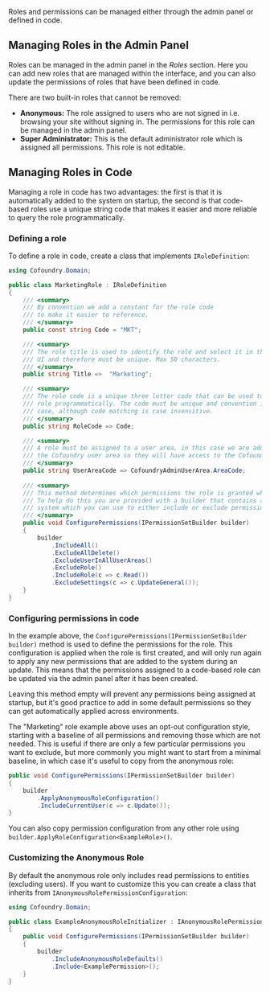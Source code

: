 
Roles and permissions can be managed either through the admin panel or defined in code.

## Managing Roles in the Admin Panel

Roles can be managed in the admin panel in the *Roles* section. Here you can add new roles that are managed within the interface, and you can also update the permissions of roles that have been defined in code. 

There are two built-in roles that cannot be removed:

- **Anonymous:** The role assigned to users who are not signed in i.e. browsing your site without signing in. The permissions for this role can be managed in the admin panel.
- **Super Administrator:** This is the default administrator role which is assigned all permissions. This role is not editable.

## Managing Roles in Code

Managing a role in code has two advantages: the first is that it is automatically added to the system on startup, the second is that code-based roles use a unique string code that makes it easier and more reliable to query the role programmatically.

### Defining a role

To define a role in code, create a class that implements `IRoleDefinition`:

```csharp
using Cofoundry.Domain;

public class MarketingRole : IRoleDefinition
{
    /// <summary>
    /// By convention we add a constant for the role code
    /// to make it easier to reference.
    /// </summary>
    public const string Code = "MKT";

    /// <summary>
    /// The role title is used to identify the role and select it in the admin 
    /// UI and therefore must be unique. Max 50 characters.
    /// </summary>
    public string Title =>  "Marketing";

    /// <summary>
    /// The role code is a unique three letter code that can be used to reference the
    /// role programmatically. The code must be unique and convention is to use upper 
    /// case, although code matching is case insensitive.
    /// </summary>
    public string RoleCode => Code;

    /// <summary>
    /// A role must be assigned to a user area, in this case we are adding it to
    /// the Cofoundry user area so they will have access to the Cofoundry admin panel.
    /// </summary>
    public string UserAreaCode => CofoundryAdminUserArea.AreaCode;
    
    /// <summary>
    /// This method determines which permissions the role is granted when it is first created. 
    /// To help do this you are provided with a builder that contains all permissions in the 
    /// system which you can use to either include or exclude permissions based on rules.
    /// </summary>
    public void ConfigurePermissions(IPermissionSetBuilder builder)
    {
        builder
            .IncludeAll()
            .ExcludeAllDelete()
            .ExcludeUserInAllUserAreas()
            .ExcludeRole()
            .IncludeRole(c => c.Read())
            .ExcludeSettings(c => c.UpdateGeneral());
    }
}

```

### Configuring permissions in code

In the example above, the `ConfigurePermissions(IPermissionSetBuilder builder)` method is used to define the permissions for the role. This configuration is applied when the role is first created, and will only run again to apply any new permissions that are added to the system during an update. This means that the permissions assigned to a code-based role can be updated via the admin panel after it has been created.

Leaving this method empty will prevent any permissions being assigned at startup, but it's good practice to add in some default permissions so they can get automatically applied across environments.

The "Marketing" role example above uses an opt-out configuration style, starting with a baseline of all permissions and removing those which are not needed. This is useful if there are only a few particular permissions you want to exclude, but more commonly you might want to start from a minimal baseline, in which case it's useful to copy from the anonymous role:

```csharp
public void ConfigurePermissions(IPermissionSetBuilder builder)
{
    builder
        .ApplyAnonymousRoleConfiguration()
        .IncludeCurrentUser(c => c.Update());
}
```

You can also copy permission configuration from any other role using `builder.ApplyRoleConfiguration<ExampleRole>()`.

### Customizing the Anonymous Role

By default the anonymous role only includes read permissions to entities (excluding users). If you want to customize this you can create a class that inherits from `IAnonymousRolePermissionConfiguration`:

```csharp
using Cofoundry.Domain;

public class ExampleAnonymousRoleInitializer : IAnonymousRolePermissionConfiguration
{
    public void ConfigurePermissions(IPermissionSetBuilder builder)
    {
        builder
            .IncludeAnonymousRoleDefaults()
            .Include<ExamplePermission>();
    }
}
```



